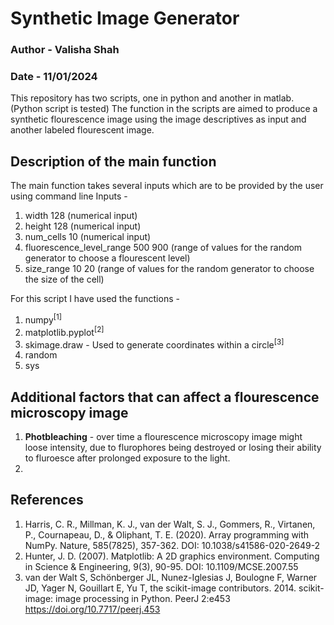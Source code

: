 # Synthetic Image Generator
### Author - Valisha Shah 
### Date - 11/01/2024

This repository has two scripts, one in python and another in matlab. (Python script is tested)
The function in the scripts are aimed to produce a synthetic flourescence image using the image descriptives as input and another labeled flourescent image. 

## Description of the main function

The main function takes several inputs which are to be provided by the user using command line 
Inputs - 
1. width 128 (numerical input)
2. height 128 (numerical input)
3. num_cells 10 (numerical input)
4. fluorescence_level_range 500 900 (range of values for the random generator to choose a flourescent level)
5. size_range 10 20 (range of values for the random generator to choose the size of the cell)


For this script I have used the functions - 
1. numpy<sup>[1]</sup>
2. matplotlib.pyplot<sup>[2]</sup>
3. skimage.draw - Used to generate coordinates within a circle<sup>[3]</sup>
4. random
5. sys

## Additional factors that can affect a flourescence microscopy image 

1. <b>Photbleaching</b> - over time a flourescence microscopy image might loose intensity, due to flurophores being destroyed or losing their ability to fluroesce after prolonged exposure to the light.
2. 


## References 
1. Harris, C. R., Millman, K. J., van der Walt, S. J., Gommers, R., Virtanen, P., Cournapeau, D., & Oliphant, T. E. (2020). Array programming with NumPy. Nature, 585(7825), 357-362. DOI: 10.1038/s41586-020-2649-2
2. Hunter, J. D. (2007). Matplotlib: A 2D graphics environment. Computing in Science & Engineering, 9(3), 90-95. DOI: 10.1109/MCSE.2007.55
3. van der Walt S, Schönberger JL, Nunez-Iglesias J, Boulogne F, Warner JD, Yager N, Gouillart E, Yu T, the scikit-image contributors. 2014. scikit-image: image processing in Python. PeerJ 2:e453 https://doi.org/10.7717/peerj.453

